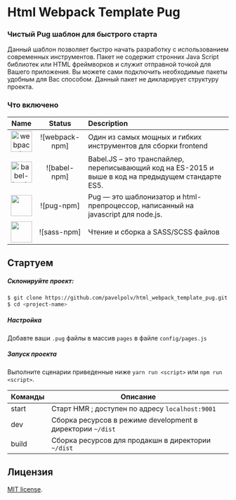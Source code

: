 # Html Webpack Template Pug
### Чистый Pug шаблон для быстрого старта

Данный шаблон позволяет быстро начать разработку с использованием современных 
инструментов. Пакет не содержит стронних Java Script библиотек или HTML фреймворков и служит 
отправной точкой для Вашего приложения. Вы можете сами подключить необходимые пакеты удобным для 
Вас способом. Данный пакет не дикларирует структуру проекта.

### Что включено

|Name|Status|Description|
|:--:|:----:|:----------|
|<a href="https://github.com/webpack/webpack"><img width="48" height="48" title="webpack" src="https://worldvectorlogo.com/logos/babel-10.svg"></a>|![webpack-npm]|Один из самых мощных и гибких инструментов для сборки frontend|
|<a href="https://github.com/babel/babel-loader"><img width="48" height="48" title="babel-loader" src="https://worldvectorlogo.com/logos/babel-10.svg"></a>|![babel-npm]|Babel.JS – это транспайлер, переписывающий код на ES-2015 и выше в код на предыдущем стандарте ES5.|
|<a href="https://github.com/pugjs/pug-loader"><img width="48" height="48" src="https://cdn.rawgit.com/pugjs/pug-logo/master/SVG/pug-final-logo-_-colour-128.svg"></a>|![pug-npm]|Pug — это шаблонизатор и html-препроцессор, написанный на javascript для node.js. |
|<a href="https://github.com/jtangelder/sass-loader"><img width="48" height="48" src="https://worldvectorlogo.com/logos/sass-1.svg"></a>|![sass-npm]|Чтение и сборка a SASS/SCSS файлов|

## Стартуем

##### Склонируйте проект:

```bash
$ git clone https://github.com/pavelpolv/html_webpack_template_pug.git
$ cd <project-name>
```
##### Настройка
Добавте ваши `.pug` файлы в массив ```pages``` в файле `config/pages.js`


##### Запуск проекта
Выполните сценарии приведенные ниже `yarn run <script>` или `npm run <script>`.

| Команды        | Описание                                                           |
|----------------|--------------------------------------------------------------------|
| start          | Старт HMR ; доступен по адресу `localhost:9001`                    |
| dev            | Сборка ресурсов в режиме development в директории `~/dist`         |
| build          | Сборка ресурсов для продакшн в директории `~/dist`                 |


## Лицензия
[MIT license](https://opensource.org/licenses/MIT).

